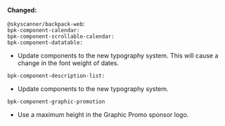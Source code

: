 **Changed:**

`@skyscanner/backpack-web`: <br />
`bpk-component-calendar:` </br>
`bpk-component-scrollable-calendar:` </br>
`bpk-component-datatable:` </br>
 - Update components to the new typography system. This will cause a change in the font weight of dates.

`bpk-component-description-list:` </br>
 - Update components to the new typography system.

`bpk-component-graphic-promotion`
- Use a maximum height in the Graphic Promo sponsor logo.

